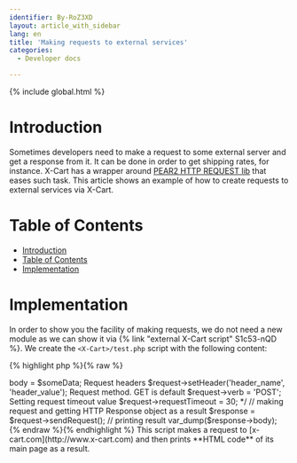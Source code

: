 ```yaml
---
identifier: By-RoZ3XD
layout: article_with_sidebar
lang: en
title: 'Making requests to external services'
categories:
  - Developer docs

---
```


{% include global.html %}

# Introduction

Sometimes developers need to make a request to some external server and get a response from it. It can be done in order to get shipping rates, for instance. X-Cart has a wrapper around [PEAR2 HTTP REQUEST lib](http://pear2.php.net/PEAR2_HTTP_Request) that eases such task. This article shows an example of how to create requests to external services via X-Cart.

# Table of Contents

*   [Introduction](#introduction)
*   [Table of Contents](#table-of-contents)
*   [Implementation](#implementation)

# Implementation

In order to show you the facility of making requests, we do not need a new module as we can show it via {% link "external X-Cart script" S1c53-nQD %}. We create the `<X-Cart>/test.php` script with the following content: 

{% highlight php %}{% raw %}
<?php
//X-Cart initializtion
require_once 'top.inc.php';

// defining what page we are going to request
$url = 'http://www.x-cart.com';

// creating HTTP Request object with a single param: URL
$request = new \XLite\Core\HTTP\Request($url);

/**
Here are main parameters that can be defined for HTTP Request object

Data submitted in the request
$request->body = $someData;

Request headers
$request->setHeader('header_name', 'header_value');

Request method. GET is default
$request->verb = 'POST';

Setting request timeout value
$request->requestTimeout = 30;
 */

// making request and getting HTTP Response object as a result
$response = $request->sendRequest();

// printing result
var_dump($response->body);
{% endraw %}{% endhighlight %}

This script makes a request to [x-cart.com](http://www.x-cart.com) and then prints **HTML code** of its main page as a result.